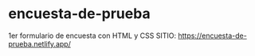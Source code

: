 # encuesta-de-prueba
1er formulario de encuesta con HTML y CSS
SITIO: https://encuesta-de-prueba.netlify.app/

